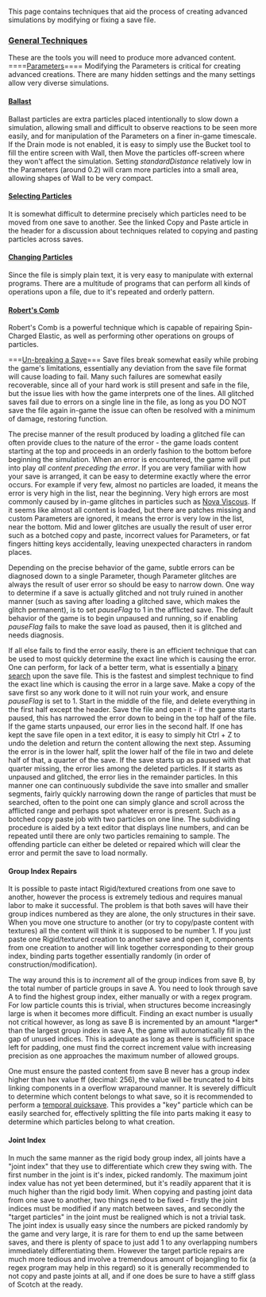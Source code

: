 This page contains techniques that aid the process of creating advanced simulations by modifying or fixing a save file.

  

### <u>General Techniques</u>

These are the tools you will need to produce more advanced content.  
====[Parameters](/Parameters.md "Parameters")====
Modifying the Parameters is critical for creating advanced creations. There are many hidden settings and the many settings allow very diverse simulations.

  

#### [Ballast](/Ballast.md "Ballast")

Ballast particles are extra particles placed intentionally to slow down a simulation, allowing small and difficult to observe reactions to be seen more easily, and for manipulation of the Parameters on a finer in-game timescale. If the Drain mode is not enabled, it is easy to simply use the Bucket tool to fill the entire screen with Wall, then Move the particles off-screen where they won't affect the simulation. Setting *standardDistance* relatively low in the Parameters (around 0.2) will cram more particles into a small area, allowing shapes of Wall to be very compact.

  

#### [Selecting Particles](/Copy%20and%20Paste.md "Copy and Paste")

It is somewhat difficult to determine precisely which particles need to be moved from one save to another. See the linked Copy and Paste article in the header for a discussion about techniques related to copying and pasting particles across saves.

  

#### [Changing Particles](/.oec%20File.md#Editing ".oec File")

Since the file is simply plain text, it is very easy to manipulate with external programs. There are a multitude of programs that can perform all kinds of operations upon a file, due to it's repeated and orderly pattern.

  

#### [Robert's Comb](/Spin-Charged%20Elastic.md#Robert.27s-Comb "Spin-Charged Elastic")

Robert's Comb is a powerful technique which is capable of repairing Spin-Charged Elastic, as well as performing other operations on groups of particles.

  
===<u>Un-breaking a Save</u>===
Save files break somewhat easily while probing the game's limitations, essentially any deviation from the save file format will cause loading to fail. Many such failures are somewhat easily recoverable, since all of your hard work is still present and safe in the file, but the issue lies with how the game interprets one of the lines. All glitched saves fail due to errors on a single line in the file, as long as you DO NOT save the file again in-game the issue can often be resolved with a minimum of damage, restoring function.

The precise manner of the result produced by loading a glitched file can often provide clues to the nature of the error - the game loads content starting at the top and proceeds in an orderly fashion to the bottom before beginning the simulation. When an error is encountered, the game will put into play *all content preceding the error*. If you are very familiar with how your save is arranged, it can be easy to determine exactly where the error occurs. For example if very few, almost no particles are loaded, it means the error is very high in the list, near the beginning. Very high errors are most commonly caused by in-game glitches in particles such as [Nova Viscous](/.oec%20File.md#Infinite-Velocity-Bug ".oec File"). If it seems like almost all content is loaded, but there are patches missing and custom Parameters are ignored, it means the error is very low in the list, near the bottom. Mid and lower glitches are usually the result of user error such as a botched copy and paste, incorrect values for Parameters, or fat fingers hitting keys accidentally, leaving unexpected characters in random places.

Depending on the precise behavior of the game, subtle errors can be diagnosed down to a single Parameter, though Parameter glitches are always the result of user error so should be easy to narrow down. One way to determine if a save is actually glitched and not truly ruined in another manner (such as saving after loading a glitched save, which makes the glitch permanent), is to set *pauseFlag* to 1 in the afflicted save. The default behavior of the game is to begin unpaused and running, so if enabling *pauseFlag* fails to make the save load as paused, then it is glitched and needs diagnosis.

If all else fails to find the error easily, there is an efficient technique that can be used to most quickly determine the exact line which is causing the error. One can perform, for lack of a better term, what is essentially a [binary search](https://en.wikipedia.org/wiki/Binary_search_algorithm) upon the save file. This is the fastest and simplest technique to find the exact line which is causing the error in a large save. Make a copy of the save first so any work done to it will not ruin your work, and ensure *pauseFlag* is set to 1. Start in the middle of the file, and delete everything in the first half except the header. Save the file and open it - if the game starts paused, this has narrowed the error down to being in the top half of the file. If the game starts unpaused, our error lies in the second half. If one has kept the save file open in a text editor, it is easy to simply hit Ctrl + Z to undo the deletion and return the content allowing the next step. Assuming the error is in the lower half, split the lower half of the file in two and delete half of that, a quarter of the save. If the save starts up as paused with that quarter missing, the error lies among the deleted particles. If it starts as unpaused and glitched, the error lies in the remainder particles. In this manner one can continuously subdivide the save into smaller and smaller segments, fairly quickly narrowing down the range of particles that must be searched, often to the point one can simply glance and scroll across the afflicted range and perhaps spot whatever error is present. Such as a botched copy paste job with two particles on one line. The subdividing procedure is aided by a text editor that displays line numbers, and can be repeated until there are only two particles remaining to sample. The offending particle can either be deleted or repaired which will clear the error and permit the save to load normally.

#### Group Index Repairs

It is possible to paste intact Rigid/textured creations from one save to another, however the process is extremely tedious and requires manual labor to make it successful. The problem is that both saves will have their group indices numbered as they are alone, the only structures in their save. When you move one structure to another (or try to copy/paste content with textures) all the content will think it is supposed to be number 1. If you just paste one Rigid/textured creation to another save and open it, components from one creation to another will link together corresponding to their group index, binding parts together essentially randomly (in order of construction/modification).

The way around this is to *increment* all of the group indices from save B, by the total number of particle groups in save A. You need to look through save A to find the highest group index, either manually or with a regex program. For low particle counts this is trivial, when structures become increasingly large is when it becomes more difficult. Finding an exact number is usually not critical however, as long as save B is incremented by an amount \*larger\* than the largest group index in save A, the game will automatically fill in the gap of unused indices. This is adequate as long as there is sufficient space left for padding, one must find the correct increment value with increasing precision as one approaches the maximum number of allowed groups.

One must ensure the pasted content from save B never has a group index higher than hex value ff (decimal: 256), the value will be truncated to 4 bits linking components in a overflow wraparound manner. It is severely difficult to determine which content belongs to what save, so it is recommended to perform a [temporal quicksave](/Copy%20and%20Paste.md#Temporal "Copy and Paste"). This provides a "key" particle which can be easily searched for, effectively splitting the file into parts making it easy to determine which particles belong to what creation.

  

#### Joint Index

In much the same manner as the rigid body group index, all joints have a "joint index" that they use to differentiate which crew they swing with. The first number in the joint is it's index, picked randomly. The maximum joint index value has not yet been determined, but it's readily apparent that it is much higher than the rigid body limit. When copying and pasting joint data from one save to another, two things need to be fixed - firstly the joint indices must be modified if any match between saves, and secondly the "target particles" in the joint must be realigned which is not a trivial task. The joint index is usually easy since the numbers are picked randomly by the game and very large, it is rare for them to end up the same between saves, and there is plenty of space to just add 1 to any overlapping numbers immediately differentiating them. However the target particle repairs are much more tedious and involve a tremendous amount of bojangling to fix (a regex program may help in this regard) so it is generally recommended to not copy and paste joints at all, and if one does be sure to have a stiff glass of Scotch at the ready.
